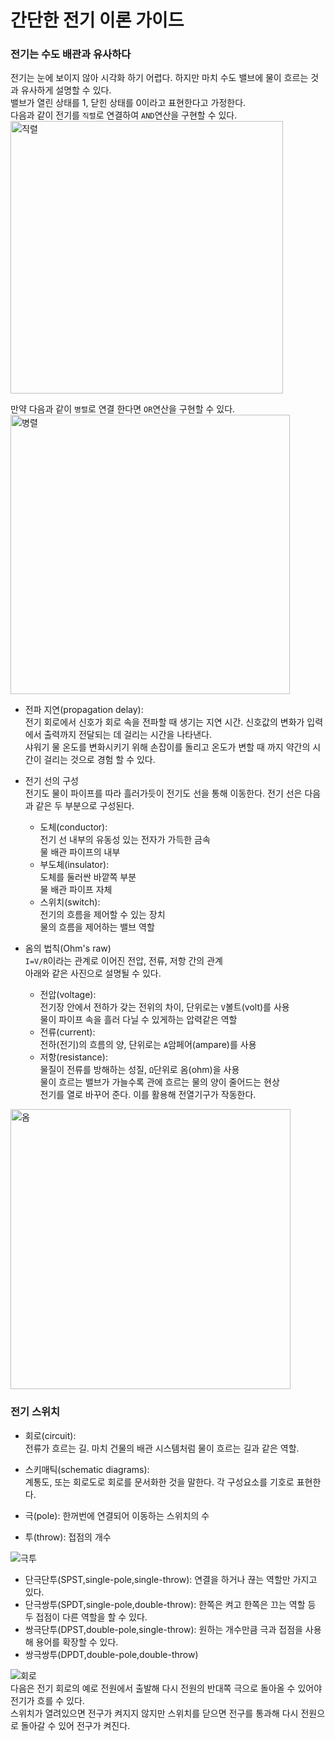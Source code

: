 # 간단한 전기 이론 가이드

### 전기는 수도 배관과 유사하다
전기는 눈에 보이지 않아 시각화 하기 어렵다. 하지만 마치 수도 밸브에 물이 흐르는 것과 유사하게 설명할 수 있다.  
밸브가 열린 상태를 1, 닫힌 상태를 0이라고 표현한다고 가정한다.  
다음과 같이 전기를 `직렬`로 연결하여 `AND`연산을 구현할 수 있다.    
<img width="436" alt="직렬" src="https://user-images.githubusercontent.com/91672778/168456503-e2c82382-b01b-4e3c-bea8-94994476e9a6.png">

만약 다음과 같이 `병렬`로 연결 한다면 `OR`연산을 구현할 수 있다.  
<img width="447" alt="병렬" src="https://user-images.githubusercontent.com/91672778/168456545-faa6ac13-f7c3-4317-bbb0-2987f5176231.png">

- 전파 지연(propagation delay):  
전기 회로에서 신호가 회로 속을 전파할 때 생기는 지연 시간. 신호값의 변화가 입력에서 출력까지 전달되는 데 걸리는 시간을 나타낸다.  
샤워기 물 온도를 변화시키기 위해 손잡이를 돌리고 온도가 변할 때 까지 약간의 시간이 걸리는 것으로 경험 할 수 있다.  
  
- 전기 선의 구성  
전기도 물이 파이프를 따라 흘러가듯이 전기도 선을 통해 이동한다. 전기 선은 다음과 같은 두 부분으로 구성된다.
    + 도체(conductor):  
    전기 선 내부의 유동성 있는 전자가 가득한 금속  
    물 배관 파이프의 내부
    + 부도체(insulator):  
    도체를 둘러싼 바깥쪽 부분  
    물 배관 파이프 자체
    + 스위치(switch):  
    전기의 흐름을 제어할 수 있는 장치  
    물의 흐름을 제어하는 밸브 역할  
    
- 옴의 법칙(Ohm's raw)  
`I=V/R`이라는 관계로 이어진 전압, 전류, 저항 간의 관계  
아래와 같은 사진으로 설명될 수 있다.  
    + 전압(voltage):  
    전기장 안에서 전하가 갖는 전위의 차이, 단위로는 `V`볼트(volt)를 사용  
    물이 파이프 속을 흘러 다닐 수 있게하는 압력같은 역할  
    + 전류(current):  
    전하(전기)의 흐름의 양, 단위로는 `A`암페어(ampare)를 사용  
    + 저항(resistance):  
    물질이 전류를 방해하는 성질, `Ω`단위로 옴(ohm)을 사용  
    물이 흐르는 밸브가 가늘수록 관에 흐르는 물의 양이 줄어드는 현상  
    전기를 열로 바꾸어 준다. 이를 활용해 전열기구가 작동한다.  
    
<img width="448" alt="옴" src="https://user-images.githubusercontent.com/91672778/168457270-0aa4a97b-8a25-46fa-a21d-48c7bc557d4f.png">  

    
### 전기 스위치
- 회로(circuit):  
전류가 흐르는 길. 마치 건물의 배관 시스템처럼 물이 흐르는 길과 같은 역할.  
- 스키매틱(schematic diagrams):  
계통도, 또는 회로도로 회로를 문서화한 것을 말한다. 각 구성요소를 기호로 표현한다.  

- 극(pole): 한꺼번에 연결되어 이동하는 스위치의 수  
- 투(throw): 접점의 개수  
  
![극투](https://user-images.githubusercontent.com/91672778/168457554-4cbbce1d-cd52-4d82-9b8f-33619d643f13.png)  
- 단극단투(SPST,single-pole,single-throw): 연결을 하거나 끊는 역할만 가지고 있다.  
- 단극쌍투(SPDT,single-pole,double-throw): 한쪽은 켜고 한쪽은 끄는 역할 등 두 접점이 다른 역할을 할 수 있다.  
- 쌍극단투(DPST,double-pole,single-throw): 원하는 개수만큼 극과 접점을 사용해 용어를 확장할 수 있다.   
- 쌍극쌍투(DPDT,double-pole,double-throw)  
  
  

![회로](https://user-images.githubusercontent.com/91672778/168457693-e0993626-44c0-4ce5-9ef9-c7d31d31125f.jpeg)  
다음은 전기 회로의 예로 전원에서 출발해 다시 전원의 반대쪽 극으로 돌아올 수 있어야 전기가 흐를 수 있다.  
스위치가 열려있으면 전구가 켜지지 않지만 스위치를 닫으면 전구를 통과해 다시 전원으로 돌아갈 수 있어 전구가 켜진다.  


